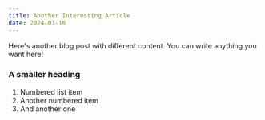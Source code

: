 ```yaml
---
title: Another Interesting Article
date: 2024-03-16
---
```


Here's another blog post with different content. You can write anything you want here!

### A smaller heading

1. Numbered list item
2. Another numbered item
3. And another one